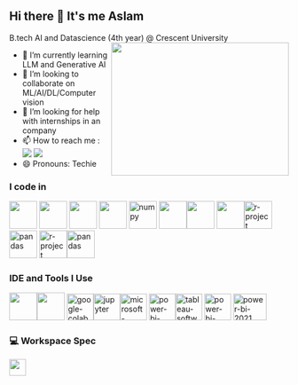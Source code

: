 ## Hi there 👋 It's me Aslam

B.tech AI and Datascience (4th year) @ Crescent University 
<img align="right" width="320" height="240" src="https://i.pinimg.com/originals/18/a4/94/18a4949fc9c8067172d3b96e302e7097.gif">                                            
- 🌱 I’m currently learning LLM and Generative AI
- 🤝 I’m looking to collaborate on ML/AI/DL/Computer vision
- 🤔 I’m looking for help with internships in an company
- 📫 How to reach me :
<br /> [<img src="https://img.shields.io/badge/LinkedIn-0077B5?style=for-the-badge&logo=linkedin&logoColor=white" />](https://www.linkedin.com/in/ahmed-aslam-m-65546a268) [<img src="https://img.shields.io/badge/Gmail-D14836?style=for-the-badge&logo=gmail&logoColor=white"/>](2828aslam@gmail.com)
- 😄 Pronouns: Techie
  
### I code in
<img height="50" width="50" src="https://img.icons8.com/color/48/000000/python.png" /> <img height="50" width="50" src="https://img.icons8.com/color/48/000000/c-programming.png" />  <img height="50" width="50" src="https://img.icons8.com/color/48/000000/html-5.png" /> <img height="50" width="50" src="https://img.icons8.com/color/48/000000/css3.png" /> <img width="50" height="50" src="https://img.icons8.com/color/48/numpy.png" alt="numpy"/>
<img height="50" width="50" src="https://img.icons8.com/color/48/000000/javascript.png"/><img height="50" width="50" src="https://img.icons8.com/color/48/000000/tensorflow.png"/>  <img height="50" width="50" src="https://img.icons8.com/color/48/000000/mysql-logo.png"/><img width="50" height="50" src="https://img.icons8.com/fluency/48/r-project.png" alt="r-project"/><img width="50" height="50" src="https://img.icons8.com/color/48/pandas.png" alt="pandas"/>
<img width="50" height="50" src="https://img.icons8.com/?size=100&id=bpip0gGiBLT1&format=png&color=000000" alt="r-project"/><img width="50" height="50" src="https://img.icons8.com/color/48/pandas.png" alt="pandas"/>
### IDE and Tools I Use
<img height="50" width="50" src="https://img.icons8.com/color/48/000000/visual-studio-code-2019.png"/><img height="50" width="50" src="https://img.icons8.com/dusk/64/000000/anaconda.png"/>  <img width="48" height="48" src="https://img.icons8.com/color/48/google-colab.png" alt="google-colab"/><img width="48" height="48" src="https://img.icons8.com/fluency/48/jupyter.png" alt="jupyter"/><img width="48" height="48" src="https://img.icons8.com/color/48/microsoft-excel-2019--v1.png" alt="microsoft-excel-2019--v1"/>
<img width="48" height="48" src="https://img.icons8.com/color/48/power-bi-2021.png" alt="power-bi-2021"/><img width="48" height="48" src="https://img.icons8.com/color/48/tableau-software.png" alt="tableau-software"/>
<img width="48" height="48" src="https://img.icons8.com/?size=100&id=QEQQKirln6Tf&format=png&color=000000" alt="power-bi-2021"/>
<img width="60" height="48" src="https://d1.awsstatic.com/product-marketing/IronMan/AWS-service-icon_sagemaker.5ccec16f16a04ed56cb1d7f02dcdada8de261923.png" alt="power-bi-2021"/>
### 💻 Workspace Spec
<img height="30" src="https://img.shields.io/badge/Windows-0078D6?style=for-the-badge&logo=windows&logoColor=white"/>

